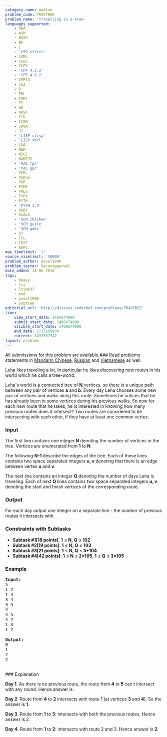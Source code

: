 ```yaml
---
category_name: medium
problem_code: TRAVTREE
problem_name: 'Travelling in a tree'
languages_supported:
    - ADA
    - ASM
    - BASH
    - BF
    - C
    - 'C99 strict'
    - CAML
    - CLOJ
    - CLPS
    - 'CPP 4.3.2'
    - 'CPP 4.9.2'
    - CPP14
    - CS2
    - D
    - ERL
    - FORT
    - FS
    - GO
    - HASK
    - ICK
    - ICON
    - JAVA
    - JS
    - 'LISP clisp'
    - 'LISP sbcl'
    - LUA
    - NEM
    - NICE
    - NODEJS
    - 'PAS fpc'
    - 'PAS gpc'
    - PERL
    - PERL6
    - PHP
    - PIKE
    - PRLG
    - PYPY
    - PYTH
    - 'PYTH 3.4'
    - RUBY
    - SCALA
    - 'SCM chicken'
    - 'SCM guile'
    - 'SCM qobi'
    - ST
    - TCL
    - TEXT
    - WSPC
max_timelimit: '1'
source_sizelimit: '50000'
problem_author: pavel1996
problem_tester: karanaggarwal
date_added: 14-06-2016
tags:
    - heavy
    - lca
    - ltime37
    - med
    - pavel1996
    - subtree
editorial_url: 'http://discuss.codechef.com/problems/TRAVTREE'
time:
    view_start_date: 1466874000
    submit_start_date: 1466874000
    visible_start_date: 1466874000
    end_date: 1735669800
    current: 1493557947
layout: problem
---
```

All submissions for this problem are available.###  Read problems statements in [Mandarin Chinese](http://www.codechef.com/download/translated/LTIME37/mandarin/TRAVTREE.pdf), [Russian](http://www.codechef.com/download/translated/LTIME37/russian/TRAVTREE.pdf) and [Vietnamese](http://www.codechef.com/download/translated/LTIME37/vietnamese/TRAVTREE.pdf) as well.

Leha likes traveling a lot. In particular he likes discovering new routes in his world which he calls a tree-world.

Leha's world is a connected tree of **N** vertices, so there is a unique path between any pair of vertices **a** and **b**. Every day Leha chooses some new pair of vertices and walks along this route. Sometimes he notices that he has already been in some vertices during his previous walks. So now for each new route that he takes, he is interested in knowing how many previous routes does it intersect? Two routes are considered to be intersecting with each other, if they have at least one common vertex.

### Input

The first line contains one integer **N** denoting the number of vertices in the tree. Vertices are enumerated from **1** to **N**.

The following **N-1** describe the edges of the tree. Each of these lines contains two space separated integers **u, v** denoting that there is an edge between vertex **u** and **v**.

The next line contains an integer **Q** denoting the number of days Leha is traveling. Each of next **Q** lines contains two space separated integers **u, v** denoting the start and finish vertices of the corresponding route.

### Output

For each day output one integer on a separate line - the number of previous routes it intersects with.

### Constraints with Subtasks

- **Subtask #1\[18 points\]**:
  **1** ≤ **N, Q** ≤ **102**
- **Subtask #2\[19 points\]**:
  **1** ≤ **N, Q** ≤ **103**
- **Subtask #3\[21 points\]**:
  **1** ≤ **N, Q** ≤ **5\*104**
- **Subtask #4\[42 points\]**:
  **1** ≤ **N** ≤ **2\*105**, **1** ≤ **Q** ≤ **3\*105**

### Example

<pre><b>Input:</b>
5
1 2
1 3
3 4
3 5
4
4 5
4 2
1 3
1 2

<b>Output:</b>
0
1
2
2

</pre>### Explanation
**Day 1**. As there is no previous route, the route from **4** to **5** can't intersect with any round. Hence answer is .

**Day 2**. Route from **4** to **2** intersects with route 1 (at vertices **3** and **4**), So the answer is **1**.

**Day 3**. Route from **1** to **3**: intersects with both the previous routes. Hence answer is 2.

**Day 4**. Route from **1** to **2**: intersects with route 2 and 3. Hence answer is **2**.
